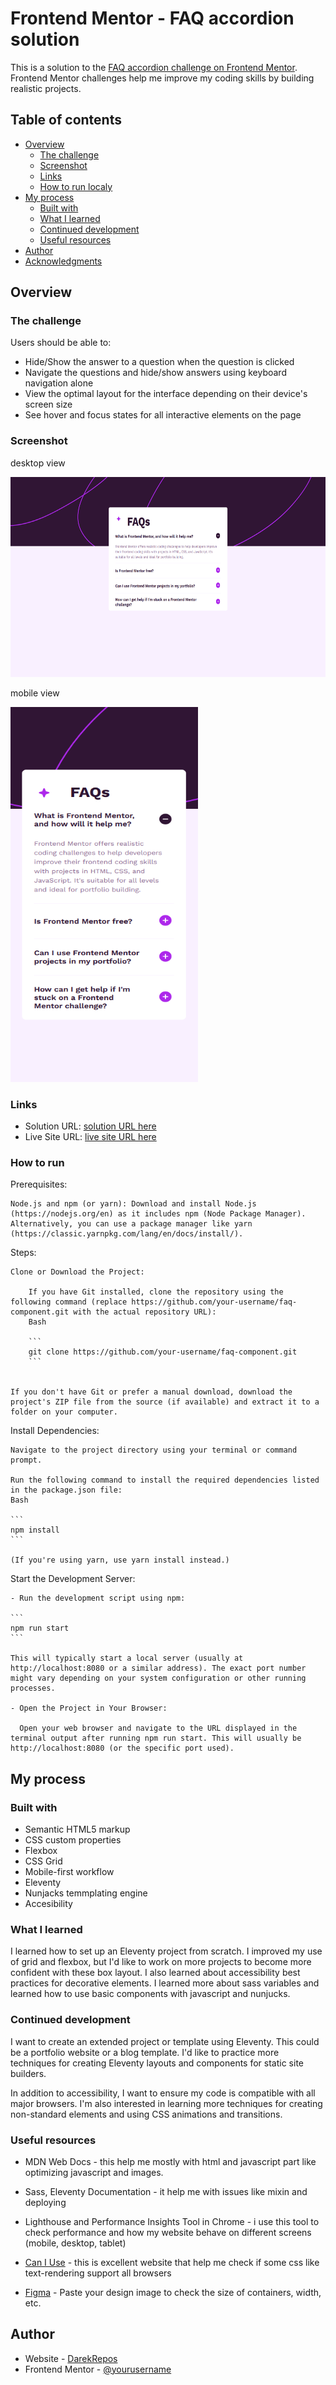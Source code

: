 # Frontend Mentor - FAQ accordion solution

This is a solution to the [FAQ accordion challenge on Frontend Mentor](https://www.frontendmentor.io/challenges/faq-accordion-wyfFdeBwBz). Frontend Mentor challenges help me improve my coding skills by building realistic projects. 

## Table of contents

- [Overview](#overview)
  - [The challenge](#the-challenge)
  - [Screenshot](#screenshot)
  - [Links](#links)
  - [How to run localy](#how-to-run)
- [My process](#my-process)
  - [Built with](#built-with)
  - [What I learned](#what-i-learned)
  - [Continued development](#continued-development)
  - [Useful resources](#useful-resources)
- [Author](#author)
- [Acknowledgments](#acknowledgments)

## Overview

### The challenge

Users should be able to:

- Hide/Show the answer to a question when the question is clicked
- Navigate the questions and hide/show answers using keyboard navigation alone
- View the optimal layout for the interface depending on their device's screen size
- See hover and focus states for all interactive elements on the page

### Screenshot

desktop view

<img alt="desktop view screenshot" src="./docs/screenshots/desktop.png" width="600" height="320">

mobile view

<img alt="mobile view screenshot" src="./docs/screenshots/mobile.png" width="300" height="600">


### Links

- Solution URL: [solution URL here](https://your-solution-url.com)
- Live Site URL: [live site URL here](https://darekrepos.github.io/FAQ-accordion/faq-page)

### How to run

Prerequisites:

    Node.js and npm (or yarn): Download and install Node.js (https://nodejs.org/en) as it includes npm (Node Package Manager). Alternatively, you can use a package manager like yarn (https://classic.yarnpkg.com/lang/en/docs/install/).

Steps:

    Clone or Download the Project:

        If you have Git installed, clone the repository using the following command (replace https://github.com/your-username/faq-component.git with the actual repository URL):
        Bash

        ```  
        git clone https://github.com/your-username/faq-component.git
        ```
        

    If you don't have Git or prefer a manual download, download the project's ZIP file from the source (if available) and extract it to a folder on your computer.

Install Dependencies:

    Navigate to the project directory using your terminal or command prompt.

    Run the following command to install the required dependencies listed in the package.json file:
    Bash

    ```
    npm install
    ```

    (If you're using yarn, use yarn install instead.)

Start the Development Server:

    - Run the development script using npm:

    ```
    npm run start
    ```

    This will typically start a local server (usually at http://localhost:8080 or a similar address). The exact port number might vary depending on your system configuration or other running processes.

    - Open the Project in Your Browser:
        
      Open your web browser and navigate to the URL displayed in the terminal output after running npm run start. This will usually be http://localhost:8080 (or the specific port used).



## My process

### Built with

- Semantic HTML5 markup
- CSS custom properties
- Flexbox
- CSS Grid
- Mobile-first workflow
- Eleventy
- Nunjacks temmplating engine
- Accesibility



### What I learned

I learned how to set up an Eleventy project from scratch. I improved my use of grid and flexbox, but I'd like to work on more projects to become more confident with these box layout. I also learned about accessibility best practices for decorative elements. I learned more about sass variables and learned how to use basic components with javascript and nunjucks.

### Continued development

I want to create an extended project or template using Eleventy. This could be a portfolio website or a blog template. I'd like to practice more techniques for creating Eleventy layouts and components for static site builders.

In addition to accessibility, I want to ensure my code is compatible with all major browsers. I'm also interested in learning more techniques for creating non-standard elements and using CSS animations and transitions.

### Useful resources

- MDN Web Docs - this help me mostly with html and javascript part like optimizing javascript and images. 

- Sass, Eleventy Documentation - it help me with issues like mixin and deploying

- Lighthouse and Performance Insights Tool in Chrome - i use this tool to check performance and how my website behave on different screens (mobile, desktop, tablet)

- [Can I Use](https://caniuse.com) - this is excellent website that help me check if some css like text-rendering support all browsers

- [Figma](https://www.figma.com/) - Paste your design image to check the size of containers, width, etc.


## Author

- Website - [DarekRepos](https://darekrepos.github.io/)
- Frontend Mentor - [@yourusername](https://www.frontendmentor.io/profile/DarekRepos)



